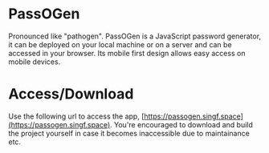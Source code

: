 # PassOGen

Pronounced like "pathogen". PassOGen is a JavaScript password generator, it can be deployed on your local machine or on a server and can be accessed in your browser. Its mobile first design allows easy access on mobile devices.

# Access/Download

Use the following url to access the app, [https://passogen.singf.space](https://passogen.singf.space). You're encouraged to download and build the project yourself in case it becomes inaccessible due to maintainance etc.
